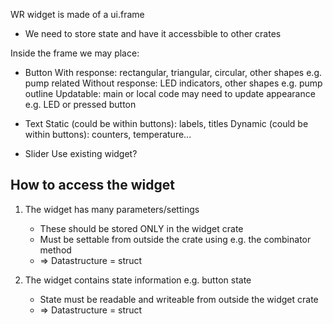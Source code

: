 WR widget is made of a ui.frame

* We need to store state and have it accessbible to other crates

Inside the frame we may place:

* Button
    With response: rectangular, triangular, circular, other shapes e.g. pump related
    Without response: LED indicators, other shapes e.g. pump outline
    Updatable: main or local code may need to update appearance e.g. LED or pressed button

* Text
    Static (could be within buttons): labels, titles
    Dynamic (could be within buttons): counters, temperature...

* Slider
    Use existing widget?

## How to access the widget

1. The widget has many parameters/settings
    - These should be stored ONLY in the widget crate
    - Must be settable from outside the crate using e.g. the combinator method
    - => Datastructure = struct

2. The widget contains state information e.g. button state
    - State must be readable and writeable from outside the widget crate
    - => Datastructure = struct
